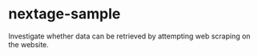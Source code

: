 # nextage-sample
Investigate whether data can be retrieved by attempting web scraping on the website.